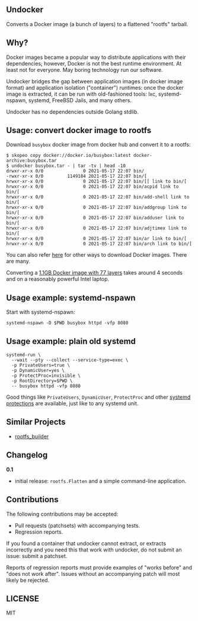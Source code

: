 Undocker
--------

Converts a Docker image (a bunch of layers) to a flattened "rootfs" tarball.

Why?
----

Docker images became a popular way to distribute applications with their
dependencies; however, Docker is not the best runtime environment. At least not
for everyone. May boring technology run our software.

Undocker bridges the gap between application images (in docker image format)
and application isolation ("container") runtimes: once the docker image is
extracted, it can be run with old-fashioned tools: lxc, systemd-nspawn,
systemd, FreeBSD Jails, and many others.

Undocker has no dependencies outside Golang stdlib.

Usage: convert docker image to rootfs
-------------------------------------

Download `busybox` docker image from docker hub and convert it to a rootfs:

```
$ skopeo copy docker://docker.io/busybox:latest docker-archive:busybox.tar
$ undocker busybox.tar - | tar -tv | head -10
drwxr-xr-x 0/0               0 2021-05-17 22:07 bin/
-rwxr-xr-x 0/0         1149184 2021-05-17 22:07 bin/[
hrwxr-xr-x 0/0               0 2021-05-17 22:07 bin/[[ link to bin/[
hrwxr-xr-x 0/0               0 2021-05-17 22:07 bin/acpid link to bin/[
hrwxr-xr-x 0/0               0 2021-05-17 22:07 bin/add-shell link to bin/[
hrwxr-xr-x 0/0               0 2021-05-17 22:07 bin/addgroup link to bin/[
hrwxr-xr-x 0/0               0 2021-05-17 22:07 bin/adduser link to bin/[
hrwxr-xr-x 0/0               0 2021-05-17 22:07 bin/adjtimex link to bin/[
hrwxr-xr-x 0/0               0 2021-05-17 22:07 bin/ar link to bin/[
hrwxr-xr-x 0/0               0 2021-05-17 22:07 bin/arch link to bin/[
```

You can also refer [here][2] for other ways to download Docker images. There
are many.

Converting a [1.1GB Docker image with 77
layers](https://hub.docker.com/r/homeassistant/home-assistant) takes around 4
seconds and on a reasonably powerful Intel laptop.

Usage example: systemd-nspawn
-----------------------------

Start with systemd-nspawn:

```
systemd-nspawn -D $PWD busybox httpd -vfp 8080
```

Usage example: plain old systemd
--------------------------------

```
systemd-run \
  --wait --pty --collect --service-type=exec \
  -p PrivateUsers=true \
  -p DynamicUser=yes \
  -p ProtectProc=invisible \
  -p RootDirectory=$PWD \
  -- busybox httpd -vfp 8080
```

Good things like `PrivateUsers`, `DynamicUser`, `ProtectProc` and other
[systemd protections][1] are available, just like to any systemd unit.

Similar Projects
----------------

* [rootfs_builder](https://github.com/ForAllSecure/rootfs_builder)

Changelog
---------

**0.1**

* initial release: `rootfs.Flatten` and a simple command-line application.

Contributions
-------------

The following contributions may be accepted:

- Pull requests (patchsets) with accompanying tests.
- Regression reports.

If you found a container that undocker cannot extract, or extracts incorrectly
and you need this that work with undocker, do not submit an issue: submit a
patchset.

Reports of regression reports must provide examples of "works before" and "does
not work after". Issues without an accompanying patch will most likely be
rejected.

LICENSE
-------

MIT

[1]: https://www.freedesktop.org/software/systemd/man/systemd.exec.html
[2]: https://fly.io/blog/docker-without-docker/

